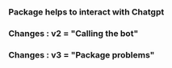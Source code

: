 ### Package helps to interact with Chatgpt 

### Changes : v2 = "Calling the bot"

### Changes : v3 = "Package problems"
